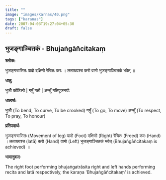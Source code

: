 ```yaml
---
title: ""
image: "images/Karnas/40.png"
tags: ["karanas"]
date: 2007-04-03T19:27:04+05:30
draft: false
---
```


## भुजङ्गाञ्चितकं - Bhujaṅgāñcitakaṃ

**श्लोक:**

भुजङ्गत्रासितः पादो दक्षिणो रेचितः करः । लताख्यश्च करो वामो भुजङ्गाञ्चितकं भवेत् ॥

**धातुः**

भुजोँ कौटिल्ये | गमॢँ गतौ |
अन्चुँ गतिपूजनयोः

**धात्वर्थ:**

भुजोँ (To bend, To curve, To be crooked) गमॢँ (To go, To move)
अन्चुँ (To respect, To pray, To honour)

**प्रतिपदार्थः**

भुजङ्गत्रासितः (Movement of leg) पादो (Foot) दक्षिणो (Right) रेचितः (Freed) करः (Hand) । लताख्यश्च (latā) करो (Hand) वामो (Left) भुजङ्गाञ्चितकं भवेत् (Bhujaṅgāñcitakaṃ is achieved) ॥

**भावानुवादः**

The right foot performing bhujaṅgatrāsita right and left hands performing recita and latā respectively, the karaṇa 'Bhujaṅgāñcitakaṃ' is achieved.